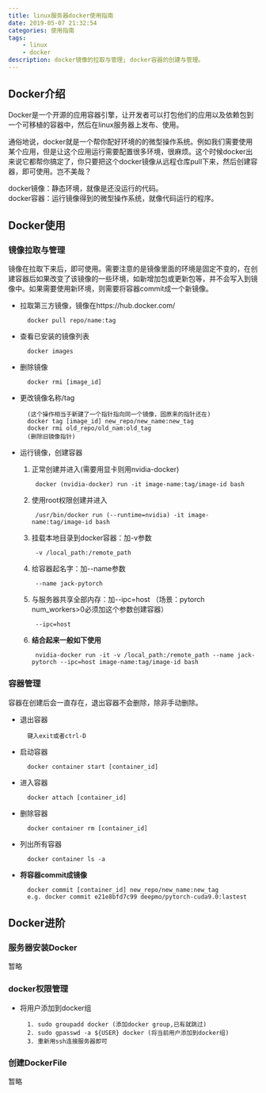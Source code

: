 ```yaml
---
title: linux服务器docker使用指南
date: 2019-05-07 21:32:54
categories: 使用指南
tags: 
    - linux
    - docker
description: docker镜像的拉取与管理; docker容器的创建与管理。
---
```


## Docker介绍
Docker是一个开源的应用容器引擎，让开发者可以打包他们的应用以及依赖包到一个可移植的容器中，然后在linux服务器上发布、使用。

通俗地说，docker就是一个帮你配好环境的的微型操作系统。例如我们需要使用某个应用，但是让这个应用运行需要配置很多环境，很麻烦。这个时候docker出来说它都帮你搞定了，你只要把这个docker镜像从远程仓库pull下来，然后创建容器，即可使用。岂不美哉？

docker镜像：静态环境，就像是还没运行的代码。  
docker容器：运行镜像得到的微型操作系统，就像代码运行的程序。


## Docker使用

### 镜像拉取与管理
镜像在拉取下来后，即可使用。需要注意的是镜像里面的环境是固定不变的，在创建容器后如果改变了该镜像的一些环境，如新增加包或更新包等，并不会写入到镜像中。如果需要使用新环境，则需要将容器commit成一个新镜像。


* 拉取第三方镜像，镜像在https://hub.docker.com/
  
        docker pull repo/name:tag 
* 查看已安装的镜像列表

        docker images 
* 删除镜像

        docker rmi [image_id] 
* 更改镜像名称/tag

        (这个操作相当于新建了一个指针指向同一个镜像，固原来的指针还在)
        docker tag [image_id] new_repo/new_name:new_tag 
        docker rmi old_repo/old_nam:old_tag
        (删除旧镜像指针)

* 运行镜像，创建容器
    1. 正常创建并进入(需要用显卡则用nvidia-docker)

            docker (nvidia-docker) run -it image-name:tag/image-id bash
    2. 使用root权限创建并进入

            /usr/bin/docker run (--runtime=nvidia) -it image-name:tag/image-id bash

    2. 挂载本地目录到docker容器：加-v参数

            -v /local_path:/remote_path 

    3. 给容器起名字：加--name参数

            --name jack-pytorch
    4. 与服务器共享全部内存：加--ipc=host （场景：pytorch num_workers>0必须加这个参数创建容器）

            --ipc=host

    5. **结合起来一般如下使用**

            nvidia-docker run -it -v /local_path:/remote_path --name jack-pytorch --ipc=host image-name:tag/image-id bash



### 容器管理
容器在创建后会一直存在，退出容器不会删除，除非手动删除。

* 退出容器

        键入exit或者ctrl-D
* 启动容器

        docker container start [container_id]
* 进入容器

        docker attach [container_id]
* 删除容器

        docker container rm [container_id]
* 列出所有容器

        docker container ls -a
* **将容器commit成镜像**

        docker commit [container_id] new_repo/new_name:new_tag
        e.g. docker commit e21e8bfd7c99 deepmo/pytorch-cuda9.0:lastest


## Docker进阶

### 服务器安装Docker
暂略

### docker权限管理

* 将用户添加到docker组

        1. sudo groupadd docker (添加docker group,已有就跳过)
        2. sudo gpasswd -a ${USER} docker (将当前用户添加到docker组)
        3. 重新用ssh连接服务器即可

### 创建DockerFile
暂略